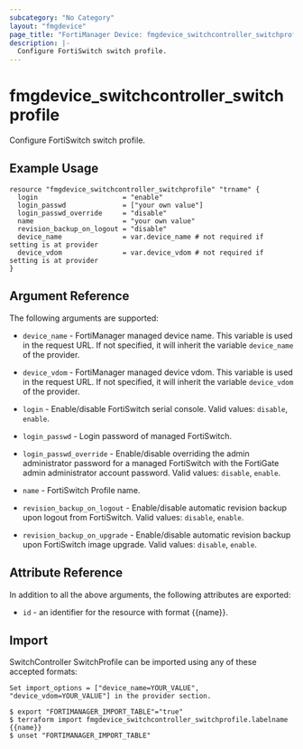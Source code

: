 ```yaml
---
subcategory: "No Category"
layout: "fmgdevice"
page_title: "FortiManager Device: fmgdevice_switchcontroller_switchprofile"
description: |-
  Configure FortiSwitch switch profile.
---
```


# fmgdevice_switchcontroller_switchprofile
Configure FortiSwitch switch profile.

## Example Usage

```hcl
resource "fmgdevice_switchcontroller_switchprofile" "trname" {
  login                     = "enable"
  login_passwd              = ["your own value"]
  login_passwd_override     = "disable"
  name                      = "your own value"
  revision_backup_on_logout = "disable"
  device_name               = var.device_name # not required if setting is at provider
  device_vdom               = var.device_vdom # not required if setting is at provider
}
```

## Argument Reference


The following arguments are supported:

* `device_name` - FortiManager managed device name. This variable is used in the request URL. If not specified, it will inherit the variable `device_name` of the provider.
* `device_vdom` - FortiManager managed device vdom. This variable is used in the request URL. If not specified, it will inherit the variable `device_vdom` of the provider.

* `login` - Enable/disable FortiSwitch serial console. Valid values: `disable`, `enable`.

* `login_passwd` - Login password of managed FortiSwitch.
* `login_passwd_override` - Enable/disable overriding the admin administrator password for a managed FortiSwitch with the FortiGate admin administrator account password. Valid values: `disable`, `enable`.

* `name` - FortiSwitch Profile name.
* `revision_backup_on_logout` - Enable/disable automatic revision backup upon logout from FortiSwitch. Valid values: `disable`, `enable`.

* `revision_backup_on_upgrade` - Enable/disable automatic revision backup upon FortiSwitch image upgrade. Valid values: `disable`, `enable`.



## Attribute Reference

In addition to all the above arguments, the following attributes are exported:
* `id` - an identifier for the resource with format {{name}}.

## Import

SwitchController SwitchProfile can be imported using any of these accepted formats:
```
Set import_options = ["device_name=YOUR_VALUE", "device_vdom=YOUR_VALUE"] in the provider section.

$ export "FORTIMANAGER_IMPORT_TABLE"="true"
$ terraform import fmgdevice_switchcontroller_switchprofile.labelname {{name}}
$ unset "FORTIMANAGER_IMPORT_TABLE"
```

